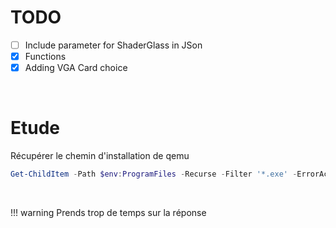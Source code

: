 # TODO
- [ ] Include parameter for ShaderGlass in JSon  
- [x] Functions  
- [x] Adding VGA Card choice  

<br>

# Etude
Récupérer le chemin d'installation de qemu
```Powershell
Get-ChildItem -Path $env:ProgramFiles -Recurse -Filter '*.exe' -ErrorAction SilentlyContinue | Where-Object {$_.FullName -like '*qemu*'} | Select-Object FullName
```

<br>

!!! warning
    Prends trop de temps sur la réponse